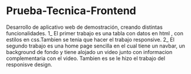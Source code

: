 # Prueba-Tecnica-Frontend
Desarrollo de aplicativo web de demostración, creando distintas funcionalidades.
1_ El primer trabajo es una tabla con datos en html , con estilos en css.Tambien se tenia que hacer el trabajo responsive.
2_ El segundo trabajo es una home page sencilla en el cual tiene un navbar, un background de fondo  y tiene alojado un video junto con informacion complementaria con el video. Tambien es se le hizo el trabajo del  responisve design.
